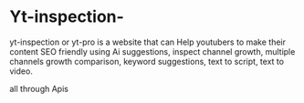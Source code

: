 # Yt-inspection-

yt-inspection or yt-pro is a website that can Help youtubers to make their 
content SEO friendly using Ai suggestions, 
inspect channel growth, 
multiple channels growth comparison, 
keyword suggestions, 
text to script, 
text to video.

all through Apis
